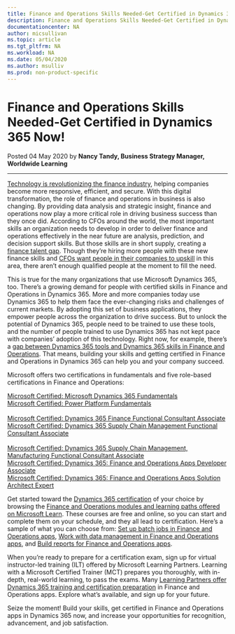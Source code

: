 ```yaml
---
title: Finance and Operations Skills Needed-Get Certified in Dynamics 365 Now! | Microsoft Docs
description: Finance and Operations Skills Needed-Get Certified in Dynamics 365 Now!
documentationcenter: NA 
author: micsullivan
ms.topic: article
ms.tgt_pltfrm: NA
ms.workload: NA
ms.date: 05/04/2020
ms.author: msulliv
ms.prod: non-product-specific
---
```

# Finance and Operations Skills Needed-Get Certified in Dynamics 365 Now!

Posted 04 May 2020 by **Nancy Tandy, Business Strategy Manager, Worldwide Learning**

___

[Technology is revolutionizing the finance industry](https://cloudblogs.microsoft.com/dynamics365/bdm/2018/10/19/6-trends-that-will-redefine-finance-in-2019/), helping companies become more responsive, efficient, and secure. With this digital transformation, the role of finance and operations in business is also changing. By providing data analysis and strategic insight, finance and operations now play a more critical role in driving business success than they once did. According to CFOs around the world, the most important skills an organization needs to develop in order to deliver finance and operations effectively in the near future are analysis, prediction, and decision support skills. But those skills are in short supply, creating a [finance talent gap](https://deloitte.wsj.com/cfo/2019/03/19/bridging-the-finance-talent-gap/). Though they’re hiring more people with these new finance skills and [CFOs want people in their companies to upskill](https://www.robertwalters.co.uk/content/dam/robert-walters/country/united-kingdom/files/whitepapers/Bridging-The-Skills-Gap-In-Finance-Functions.pdf) in this area, there aren’t enough qualified people at the moment to fill the need.

This is true for the many organizations that use Microsoft Dynamics 365, too. There’s a growing demand for people with certified skills in Finance and Operations in Dynamics 365. More and more companies today use Dynamics 365 to help them face the ever-changing risks and challenges of current markets. By adopting this set of business applications, they empower people across the organization to drive success. But to unlock the potential of Dynamics 365, people need to be trained to use these tools, and the number of people trained to use Dynamics 365 has not kept pace with companies’ adoption of this technology. Right now, for example, there’s a [gap between Dynamics 365 tools and Dynamics 365 skills in Finance and Operations](https://www.nz365guy.com/dynamics-skill-gap-how-to-solve-it/). That means, building your skills and getting certified in Finance and Operations in Dynamics 365 can help you and your company succeed.

Microsoft offers two certifications in fundamentals and five role-based certifications in Finance and Operations:

[Microsoft Certified: Microsoft Dynamics 365 Fundamentals](https://docs.microsoft.com/learn/certifications/d365-fundamentals?wt.mc_id=mim_msl_blg_BLog17_prm_Blog17_202055)  
[Microsoft Certified: Power Platform Fundamentals](https://docs.microsoft.com/learn/certifications/power-platform-fundamentals?wt.mc_id=mim_msl_blg_Blog17_prm_BLog17_202055)  
<br/>
[Microsoft Certified: Dynamics 365 Finance Functional Consultant Associate](https://docs.microsoft.com/learn/certifications/d365-functional-consultant-financials?wt.mc_id=mim_msl_blg_Blog17_prm_Blog17_202055)  
[Microsoft Certified: Dynamics 365 Supply Chain Management Functional Consultant Associate](https://docs.microsoft.com/learn/certifications/d365-functional-consultant-supply-chain-management?wt.mc_id=mim_msl_blg_Blog17_prm_Blog17_202055)  
<br/>
[Microsoft Certified: Dynamics 365 Supply Chain Management, Manufacturing Functional Consultant Associate](https://docs.microsoft.com/learn/certifications/d365-functional-consultant-manufacturing?wt.mc_id=mim_msl_blg_Blog17_prm_BLog17_202055)  
[Microsoft Certified: Dynamics 365: Finance and Operations Apps Developer Associate](https://docs.microsoft.com/learn/certifications/d365-finance-and-operations-apps-developer-associate?wt.mc_id=mim_msl_blg_Blog17_prm_Blog17_202055)  
[Microsoft Certified: Dynamics 365: Finance and Operations Apps Solution Architect Expert](https://docs.microsoft.com/learn/certifications/d365-finance-and-operations-apps-solution-architect-expert?wt.mc_id=mim_msl_blg_Blog17_prm_BLog17_202055)  

Get started toward the [Dynamics 365 certification](https://docs.microsoft.com/learn/certifications/browse/?products=dynamics-finance%2Cdynamics-finance-operations&wt.mc_id=mim_msl_blg_Blog17_prm_Blog17_202055) of your choice by browsing the [Finance and Operations modules and learning paths offered on Microsoft Learn](https://docs.microsoft.com/learn/browse/?products=dynamics-finance-operations&wt.mc_id=mim_msl_blg_Blog17_prm_Blog17_202055). These courses are free and online, so you can start and complete them on your schedule, and they all lead to certification. Here’s a sample of what you can choose from: [Set up batch jobs in Finance and Operations apps](https://docs.microsoft.com/learn/modules/setup-batch-jobs-finance-operations/?wt.mc_id=mim_msl_blg_BLog17_prm_Blog17_202055), [Work with data management in Finance and Operations apps](https://docs.microsoft.com/learn/modules/work-data-management-finance-operations/?wt.mc_id=mim_msl_blg_Blog17_prm_Blog17_202055), and [Build reports for Finance and Operations apps](https://docs.microsoft.com/learn/modules/build-reports-finance-operations/?wt.mc_id=mim_msl_blg_Blog17_prm_BLog17_202055).

When you’re ready to prepare for a certification exam, sign up for virtual instructor-led training (ILT) offered by Microsoft Learning Partners. Learning with a Microsoft Certified Trainer (MCT) prepares you thoroughly, with in-depth, real-world learning, to pass the  exams. Many [Learning Partners offer Dynamics 365 training and certification preparation](https://www.microsoft.com/en-us/learning/partners.aspx) in Finance and Operations apps. Explore what’s available, and sign up for your future.

Seize the moment! Build your skills, get certified in Finance and Operations apps in Dynamics 365 now, and increase your opportunities for recognition, advancement, and job satisfaction.
